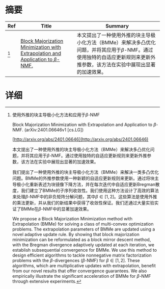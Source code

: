 # 摘要

| Ref | Title | Summary |
| --- | --- | --- |
| [^1] | [Block Majorization Minimization with Extrapolation and Application to $\beta$-NMF.](http://arxiv.org/abs/2401.06646) | 本文提出了一种使用外推的块主导极小化方法（BMMe）来解决多凸优化问题，并将其应用于$\beta$-NMF。通过使用独特的自适应更新规则来更新外推参数，该方法在实验中展现出显著的加速效果。 |

# 详细

[^1]: 使用外推的块主导极小化方法和应用于$\beta$-NMF

    Block Majorization Minimization with Extrapolation and Application to $\beta$-NMF. (arXiv:2401.06646v1 [cs.LG])

    [http://arxiv.org/abs/2401.06646](http://arxiv.org/abs/2401.06646)

    本文提出了一种使用外推的块主导极小化方法（BMMe）来解决多凸优化问题，并将其应用于$\beta$-NMF。通过使用独特的自适应更新规则来更新外推参数，该方法在实验中展现出显著的加速效果。

    

    我们提出了一种使用外推的块主导极小化方法（BMMe）来解决一类多凸优化问题。BMMe的外推参数使用一种新颖的自适应更新规则来更新。通过将块主导极小化重新表述为块镜像下降方法，并在每次迭代中自适应更新Bregman散度，我们建立了BMMe的子序列收敛性。我们使用这种方法设计了高效的算法来处理$\beta$-NMF中的非负矩阵分解问题，其中$\beta\in [1,2]$。这些算法是使用外推的乘法更新，并从我们的新结果中获得了收敛性保证。我们还通过大量实验实证了BMMe在$\beta$-NMF中的显著加速效果。

    We propose a Block Majorization Minimization method with Extrapolation (BMMe) for solving a class of multi-convex optimization problems. The extrapolation parameters of BMMe are updated using a novel adaptive update rule. By showing that block majorization minimization can be reformulated as a block mirror descent method, with the Bregman divergence adaptively updated at each iteration, we establish subsequential convergence for BMMe. We use this method to design efficient algorithms to tackle nonnegative matrix factorization problems with the $\beta$-divergences ($\beta$-NMF) for $\beta\in [1,2]$. These algorithms, which are multiplicative updates with extrapolation, benefit from our novel results that offer convergence guarantees. We also empirically illustrate the significant acceleration of BMMe for $\beta$-NMF through extensive experiments.
    

